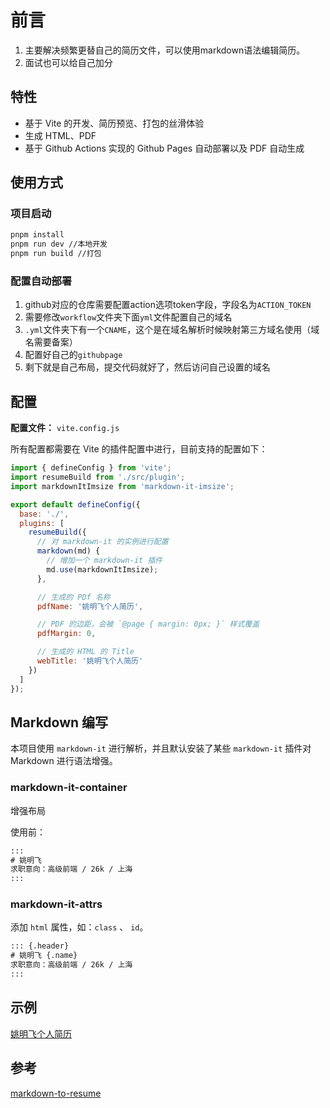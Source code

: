 # 前言

1. 主要解决频繁更替自己的简历文件，可以使用markdown语法编辑简历。
2. 面试也可以给自己加分

## 特性

- 基于 Vite 的开发、简历预览、打包的丝滑体验
- 生成 HTML、PDF
- 基于 Github Actions 实现的 Github Pages 自动部署以及 PDF 自动生成

## 使用方式

### 项目启动

``` bash
pnpm install
pnpm run dev //本地开发
pnpm run build //打包
```

### 配置自动部署

1. github对应的仓库需要配置action选项token字段，字段名为`ACTION_TOKEN`
2. 需要修改`workflow`文件夹下面`yml`文件配置自己的域名
3. `.yml`文件夹下有一个`CNAME`，这个是在域名解析时候映射第三方域名使用（域名需要备案）
4. 配置好自己的`githubpage`
5. 剩下就是自己布局，提交代码就好了，然后访问自己设置的域名


## 配置

**配置文件：** `vite.config.js`

所有配置都需要在 Vite 的插件配置中进行，目前支持的配置如下：

```js
import { defineConfig } from 'vite';
import resumeBuild from './src/plugin';
import markdownItImsize from 'markdown-it-imsize';

export default defineConfig({
  base: './',
  plugins: [
    resumeBuild({
      // 对 markdown-it 的实例进行配置
      markdown(md) {
        // 增加一个 markdown-it 插件
        md.use(markdownItImsize);
      },

      // 生成的 PDf 名称
      pdfName: '姚明飞个人简历',

      // PDF 的边距，会被 `@page { margin: 0px; }` 样式覆盖
      pdfMargin: 0,

      // 生成的 HTML 的 Title
      webTitle: '姚明飞个人简历'
    })
  ]
});
```

## Markdown 编写

本项目使用 `markdown-it` 进行解析，并且默认安装了某些 `markdown-it` 插件对 Markdown 进行语法增强。

### markdown-it-container

增强布局

使用前：
``` html
:::
# 姚明飞
求职意向：高级前端 / 26k / 上海
:::
```

### markdown-it-attrs

添加 `html` 属性，如：`class` 、 `id`。
``` html
::: {.header}
# 姚明飞 {.name}
求职意向：高级前端 / 26k / 上海
:::
```

## 示例

[姚明飞个人简历](https://www.yaomingfei.info)

## 参考
[markdown-to-resume](https://github.com/yuexiaoliang/markdown-to-resume)

